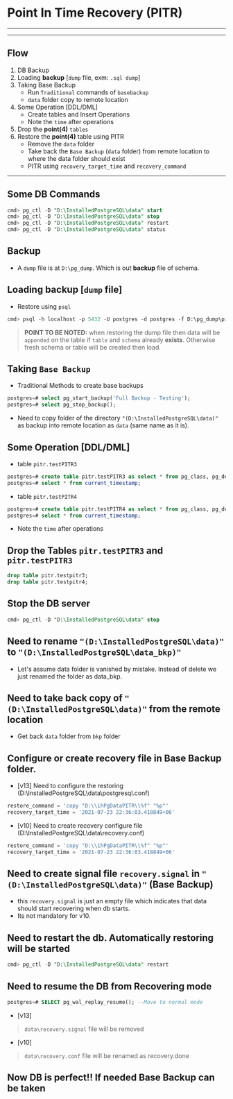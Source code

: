 # **Point In Time Recovery (PITR)**

---

---

## Flow 

1. DB Backup
2. Loading **backup** [`dump` file, exm: `.sql dump`]
3. Taking Base Backup
    - Run `Traditional` commands of `basebackup`
    - `data` folder copy to remote location
4. Some Operation [DDL/DML] 
    - Create tables and Insert Operations
    - Note the `time` after operations
5. Drop the **point(4)** `tables` 
6. Restore the **point(4)** table using PITR
    - Remove the `data` folder
    - Take back the `Base Backup` (`data` folder) from remote location to where the data folder should exist
    - PITR using `recovery_target_time` and `recovery_command`
---

## Some DB Commands

```sql
cmd> pg_ctl -D "D:\InstalledPostgreSQL\data" start
cmd> pg_ctl -D "D:\InstalledPostgreSQL\data" stop
cmd> pg_ctl -D "D:\InstalledPostgreSQL\data" restart
cmd> pg_ctl -D "D:\InstalledPostgreSQL\data" status
```

## Backup

- A `dump` file is at `D:\pg_dump`. Which is out **backup** file of schema.

## Loading backup [`dump` file]

- Restore using `psql`

```sql
cmd> psql -h localhost -p 5432 -U postgres -d postgres -f D:\pg_dump\pitr.sql
```

> **POINT TO BE NOTED:** when restoring the dump file then data will be `appended` on the table if `table` and `schema` already **exists**. Otherwise fresh schema or table will be created then load.


## Taking `Base Backup`

- Traditional Methods to create base backups

```sql
postgres=# select pg_start_backup('Full Backup - Testing');
postgres=# select pg_stop_backup(); 
```

- Need to copy folder of the directory `"(D:\InstalledPostgreSQL\data)"` as backup into remote location as `data` (same name as it is).


## Some Operation [DDL/DML] 

- table `pitr.testPITR3`

```sql
postgres=# create table pitr.testPITR3 as select * from pg_class, pg_description;  ---DDL activity
postgres=# select * from current_timestamp; 
```

- table `pitr.testPITR4`

```sql
postgres=# create table pitr.testPITR4 as select * from pg_class, pg_description;  ---DDL activity
postgres=# select * from current_timestamp; 
```

- Note the `time` after operations

## Drop the Tables `pitr.testPITR3` and  `pitr.testPITR3`

```sql
drop table pitr.testpitr3;
drop table pitr.testpitr4;
```

## Stop the DB server

```sql
cmd> pg_ctl -D "D:\InstalledPostgreSQL\data" stop
```

## Need to rename `"(D:\InstalledPostgreSQL\data)"` to `"(D:\InstalledPostgreSQL\data_bkp)"`

- Let's assume data folder is vanished by mistake. Instead of delete we just renamed the folder as data_bkp.


## Need to take back copy of `"(D:\InstalledPostgreSQL\data)"` from the remote location

- Get back `data` folder from `bkp` folder

## Configure or create recovery file in Base Backup folder.

- [v13] Need to configure the restoring (D:\InstalledPostgreSQL\data\postgresql.conf)

```sql
restore_command = 'copy "D:\\ihPgDataPITR\\%f" "%p"'
recovery_target_time = '2021-07-23 22:36:03.418849+06'
```

- [v10] Need to create recovery configure file (D:\InstalledPostgreSQL\data\recovery.conf)

```sql
restore_command = 'copy "D:\\ihPgDataPITR\\%f" "%p"'
recovery_target_time = '2021-07-23 22:36:03.418849+06'
```

## Need to create signal file `recovery.signal` in `"(D:\InstalledPostgreSQL\data)"` (Base Backup)

- this `recovery.signal` is just an empty file which indicates that data should start recovering when db starts.
- Its not mandatory for v10.

## Need to restart the db. Automatically restoring will be started

```sql
cmd> pg_ctl -D "D:\InstalledPostgreSQL\data" restart
```

## Need to resume the DB from Recovering mode

```sql
postgres=# SELECT pg_wal_replay_resume(); --Move to normal mode
```

- [v13]

> `data\recovery.signal` file will be removed

- [v10]

> `data\recovery.conf` file will be renamed as recovery.done

## Now DB is perfect!! If needed Base Backup can be taken


